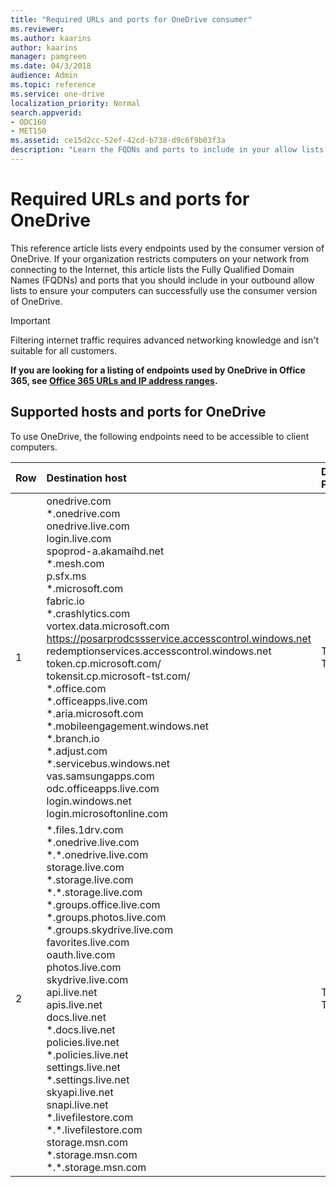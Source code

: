 ```yaml
---
title: "Required URLs and ports for OneDrive consumer"
ms.reviewer: 
ms.author: kaarins
author: kaarins
manager: pamgreen
ms.date: 04/3/2018
audience: Admin
ms.topic: reference
ms.service: one-drive
localization_priority: Normal
search.appverid:
- ODC160
- MET150
ms.assetid: ce15d2cc-52ef-42cd-b738-d9c6f9b03f3a
description: "Learn the FQDNs and ports to include in your allow lists to let users use the consumer version of OneDrive."
---
```


# Required URLs and ports for OneDrive

 This reference article lists every endpoints used by the consumer version of OneDrive. If your organization restricts computers on your network from connecting to the Internet, this article lists the Fully Qualified Domain Names (FQDNs) and ports that you should include in your outbound allow lists to ensure your computers can successfully use the consumer version of OneDrive.
  
> [!IMPORTANT]
> Filtering internet traffic requires advanced networking knowledge and isn't suitable for all customers.
  
 **If you are looking for a listing of endpoints used by OneDrive in Office 365, see [Office 365 URLs and IP address ranges](/office365/enterprise/urls-and-ip-address-ranges).**
  
## Supported hosts and ports for OneDrive

To use OneDrive, the following endpoints need to be accessible to client computers.
  
|**Row**|**Destination host**|**Destination Port**|
|:-----|:-----|:-----|
|1  <br/> |onedrive.com  <br/> \*.onedrive.com  <br/> onedrive.live.com  <br/> login.live.com  <br/> spoprod-a.akamaihd.net  <br/> \*.mesh.com  <br/> p.sfx.ms  <br/> \*.microsoft.com  <br/> fabric.io  <br/> \*.crashlytics.com  <br/> vortex.data.microsoft.com  <br/> https://posarprodcssservice.accesscontrol.windows.net  <br/> redemptionservices.accesscontrol.windows.net  <br/> token.cp.microsoft.com/  <br/> tokensit.cp.microsoft-tst.com/  <br/> \*.office.com  <br/> \*.officeapps.live.com  <br/> \*.aria.microsoft.com  <br/> \*.mobileengagement.windows.net  <br/> \*.branch.io  <br/> \*.adjust.com  <br/> \*.servicebus.windows.net  <br/> vas.samsungapps.com  <br/> odc.officeapps.live.com  <br/> login.windows.net  <br/> login.microsoftonline.com  <br/> |TCP 80, TCP 443  <br/> |
|2  <br/> |\*.files.1drv.com  <br/> \*.onedrive.live.com  <br/> \*.\*.onedrive.live.com  <br/> storage.live.com  <br/> \*.storage.live.com  <br/> \*.\*.storage.live.com  <br/> \*.groups.office.live.com  <br/> \*.groups.photos.live.com  <br/> \*.groups.skydrive.live.com  <br/> favorites.live.com  <br/> oauth.live.com  <br/> photos.live.com  <br/> skydrive.live.com  <br/> api.live.net  <br/> apis.live.net  <br/> docs.live.net  <br/> \*.docs.live.net  <br/> policies.live.net  <br/> \*.policies.live.net  <br/> settings.live.net  <br/> \*.settings.live.net  <br/> skyapi.live.net  <br/> snapi.live.net  <br/> \*.livefilestore.com  <br/> \*.\*.livefilestore.com  <br/> storage.msn.com  <br/> \*.storage.msn.com  <br/> \*.\*.storage.msn.com  <br/> |TCP 80, TCP 443  <br/> |
